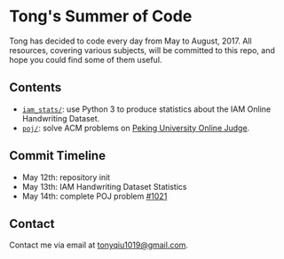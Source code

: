 # Tong's Summer of Code

Tong has decided to code every day from May to August, 2017. All resources, covering various subjects, will be committed to this repo, and hope you could find some of them useful.

## Contents

- [`iam_stats/`](iam_stats/): use Python 3 to produce statistics about the IAM Online Handwriting Dataset.
- [`poj/`](poj/): solve ACM problems on [Peking University Online Judge](http://poj.org/).

## Commit Timeline

- May 12th: repository init
- May 13th: IAM Handwriting Dataset Statistics
- May 14th: complete POJ problem [\#1021](poj/1021.cpp)

## Contact

Contact me via email at [tonyqiu1019@gmail.com](mailto:tonyqiu1019@gmail.com).
